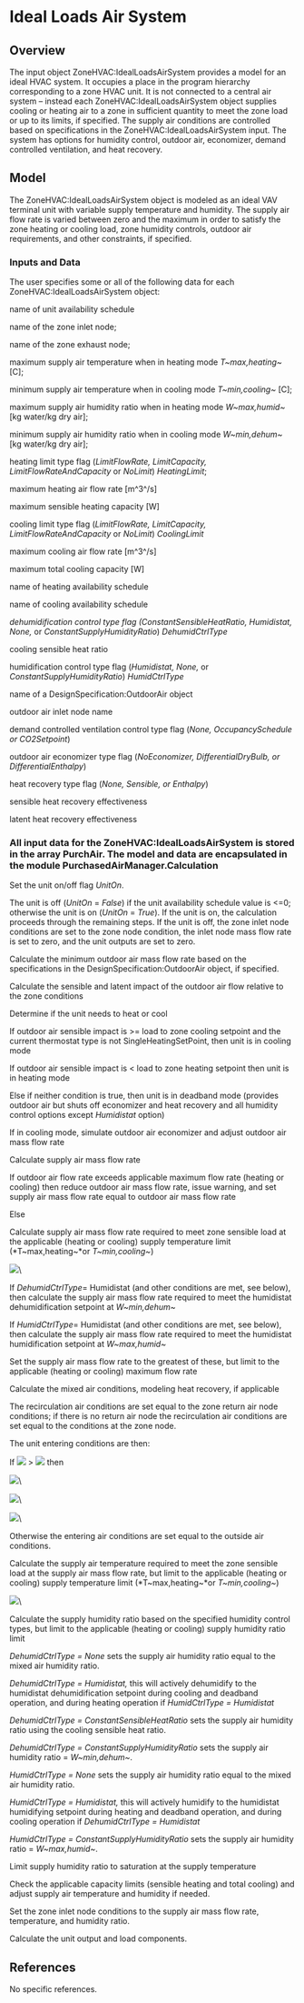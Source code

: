 # Ideal Loads Air System

## Overview

The input object ZoneHVAC:IdealLoadsAirSystem provides a model for an ideal HVAC system. It occupies a place in the program hierarchy corresponding to a zone HVAC unit. It is not connected to a central air system – instead each ZoneHVAC:IdealLoadsAirSystem object supplies cooling or heating air to a zone in sufficient quantity to meet the zone load or up to its limits, if specified. The supply air conditions are controlled based on specifications in the ZoneHVAC:IdealLoadsAirSystem input. The system has options for humidity control, outdoor air, economizer, demand controlled ventilation, and heat recovery.

## Model

The ZoneHVAC:IdealLoadsAirSystem object is modeled as an ideal VAV terminal unit with variable supply temperature and humidity. The supply air flow rate is varied between zero and the maximum in order to satisfy the zone heating or cooling load, zone humidity controls, outdoor air requirements, and other constraints, if specified.

### Inputs and Data

The user specifies some or all of the following data for each ZoneHVAC:IdealLoadsAirSystem object:

name of unit availability schedule

name of the zone inlet node;

name of the zone exhaust node;

maximum supply air temperature when in heating mode *T~max,heating~* [C];

minimum supply air temperature when in cooling mode *T~min,cooling~* [C];

maximum supply air humidity ratio when in heating mode *W~max,humid~* [kg water/kg dry air];

minimum supply air humidity ratio when in cooling mode *W~min,dehum~* [kg water/kg dry air];

heating limit type flag (*LimitFlowRate, LimitCapacity, LimitFlowRateAndCapacity* or *NoLimit*) *HeatingLimit*;

maximum heating air flow rate  [m^3^/s]

maximum sensible heating capacity  [W]

cooling limit type flag (*LimitFlowRate, LimitCapacity, LimitFlowRateAndCapacity* or *NoLimit*) *CoolingLimit*

maximum cooling air flow rate  [m^3^/s]

maximum total cooling capacity  [W]

name of heating availability schedule

name of cooling availability schedule

*dehumidification control type flag (ConstantSensibleHeatRatio, Humidistat, None,* or *ConstantSupplyHumidityRatio*) *DehumidCtrlType*

cooling sensible heat ratio

humidification control type flag (*Humidistat, None,* or *ConstantSupplyHumidityRatio*) *HumidCtrlType*

name of a DesignSpecification:OutdoorAir object

outdoor air inlet node name

demand controlled ventilation control type flag (*None, OccupancySchedule or CO2Setpoint*)

outdoor air economizer type flag (*NoEconomizer, DifferentialDryBulb, or DifferentialEnthalpy*)

heat recovery type flag (*None, Sensible, or Enthalpy*)

sensible heat recovery effectiveness

latent heat recovery effectiveness

### All input data for the ZoneHVAC:IdealLoadsAirSystem is stored in the array PurchAir. The model and data are encapsulated in the module PurchasedAirManager.Calculation

Set the unit on/off flag *UnitOn*.

The unit is off (*UnitOn* = *False*) if the unit availability schedule value is <=0; otherwise the unit is on (*UnitOn* = *True*). If the unit is on, the calculation proceeds through the remaining steps. If the unit is off, the zone inlet node conditions are set to the zone node condition, the inlet node mass flow rate is set to zero, and the unit outputs are set to zero.

Calculate the minimum outdoor air mass flow rate based on the specifications in the DesignSpecification:OutdoorAir object, if specified.

Calculate the sensible and latent impact of the outdoor air flow relative to the zone conditions

Determine if the unit needs to heat or cool

If outdoor air sensible impact is >= load to zone cooling setpoint and the current thermostat type is not SingleHeatingSetPoint, then unit is in cooling mode

If outdoor air sensible impact is < load to zone heating setpoint then unit is in heating mode

Else if neither condition is true, then unit is in deadband mode (provides outdoor air but shuts off economizer and heat recovery and all humidity control options except *Humidistat* option)

If in cooling mode, simulate outdoor air economizer and adjust outdoor air mass flow rate

Calculate supply air mass flow rate

If outdoor air flow rate exceeds applicable maximum flow rate (heating or cooling) then reduce outdoor air mass flow rate, issue warning, and set supply air mass flow rate equal to outdoor air mass flow rate

Else

Calculate supply air mass flow rate required to meet zone sensible load at the applicable (heating or cooling) supply temperature limit (*T~max,heating~*or *T~min,cooling~*)

![](media/image5473.png)\


If *DehumidCtrlType*= Humidistat (and other conditions are met, see below), then calculate the supply air mass flow rate required to meet the humidistat dehumidification setpoint at *W~min,dehum~*

If *HumidCtrlType*= Humidistat (and other conditions are met, see below), then calculate the supply air mass flow rate required to meet the humidistat humidification setpoint at *W~max,humid~*

Set the supply air mass flow rate to the greatest of these, but limit to the applicable (heating or cooling) maximum flow rate

Calculate the mixed air conditions, modeling heat recovery, if applicable

The recirculation air conditions are set equal to the zone return air node conditions; if there is no return air node the recirculation air conditions are set equal to the conditions at the zone node.

The unit entering conditions are then:

If ![](media/image5474.png) > ![](media/image5475.png)  then

![](media/image5476.png)\


![](media/image5477.png)\


![](media/image5478.png)\


Otherwise the entering air conditions are set equal to the outside air conditions.

Calculate the supply air temperature required to meet the zone sensible load at the supply air mass flow rate, but limit to the applicable (heating or cooling) supply temperature limit (*T~max,heating~*or *T~min,cooling~*)

![](media/image5479.png)\


Calculate the supply humidity ratio based on the specified humidity control types, but limit to the applicable (heating or cooling) supply humidity ratio limit

*DehumidCtrlType = None* sets the supply air humidity ratio equal to the mixed air humidity ratio.

*DehumidCtrlType = Humidistat,* this will actively dehumidify to the humidistat dehumidification setpoint during cooling and deadband operation, and during heating operation if *HumidCtrlType = Humidistat*

*DehumidCtrlType = ConstantSensibleHeatRatio* sets the supply air humidity ratio using the cooling sensible heat ratio.

*DehumidCtrlType = ConstantSupplyHumidityRatio* sets the supply air humidity ratio = *W~min,dehum~*.

*HumidCtrlType = None* sets the supply air humidity ratio equal to the mixed air humidity ratio.

*HumidCtrlType = Humidistat,* this will actively humidify to the humidistat humidifying setpoint during heating and deadband operation, and during cooling operation if *DehumidCtrlType = Humidistat*

*HumidCtrlType = ConstantSupplyHumidityRatio* sets the supply air humidity ratio = *W~max,humid~*.

Limit supply humidity ratio to saturation at the supply temperature

Check the applicable capacity limits (sensible heating and total cooling) and adjust supply air temperature and humidity if needed.

Set the zone inlet node conditions to the supply air mass flow rate, temperature, and humidity ratio.

Calculate the unit output and load components.

## References

No specific references.